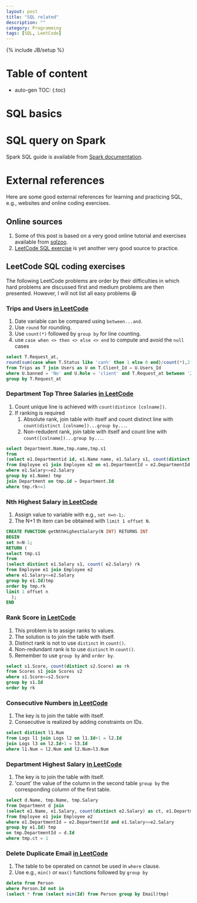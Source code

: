 ```yaml
---
layout: post
title: "SQL related"
description: ""
category: Programming
tags: [SQL, LeetCode]
---
```

{% include JB/setup %}
<script type="text/javascript"
 src="http://cdn.mathjax.org/mathjax/latest/MathJax.js?config=TeX-AMS-MML_HTMLorMML">
</script>
 
# Table of content
* auto-gen TOC:
{:toc}

# SQL basics

# SQL query on Spark

Spark SQL guide is available from [Spark documentation](http://spark.apache.org/docs/latest/sql-programming-guide.html).

# External references

Here are some good external references for learning and practicing SQL, e.g., websites and online coding exercises.

## Online sources

1. Some of this post is based on a very good online tutorial and exercises available from [sqlzoo](http://sqlzoo.net/wiki/SELECT_basics).
1. [LeetCode SQL exercise](https://leetcode.com/problemset/database/) is yet another very good source to practice.

## LeetCode SQL coding exercises

The following LeetCode problems are order by their difficulties in which hard problems are discussed first and medium problems are then presented. However, I will not list all easy problems :laughing:

### Trips and Users [in LeetCode](https://leetcode.com/problems/trips-and-users/)
1. Date variable can be compared using `between...and`.
1. Use `round` for rounding.
1. Use `count(*)` followed by `group by` for line counting.
1. use `case when <> then <> else <> end` to compute and avoid the `null` cases

```sql
select T.Request_at,
round(sum(case when T.Status like 'can%' then 1 else 0 end)/count(*),2) as ratio
from Trips as T join Users as U on T.Client_Id = U.Users_Id
where U.banned = 'No' and U.Role = 'client' and T.Request_at between '2013-10-01' and '2013-10-03'
group by T.Request_at
```

### Department Top Three Salaries [in LeetCode](https://leetcode.com/problems/department-top-three-salaries/)
1. Count unique line is achieved with `count(distince [colname])`.
1. If ranking is required
   1. Absolute rank, join table with itself and count distinct line with `count(distinct [colname])...group by...`.
   1. Non-redudent rank, join table with itself and count line with `count([colname])...group by...`.

```sql
select Department.Name,tmp.name,tmp.s1
from 
(select e1.Departmentid id, e1.Name name, e1.Salary s1, count(distinct e2.Salary) rk
from Employee e1 join Employee e2 on e1.DepartmentId = e2.DepartmentId
where e1.Salary<=e2.Salary
group by e1.Name) tmp
join Department on tmp.id = Department.Id
where tmp.rk<=3
```

### Nth Highest Salary [in LeetCode](https://leetcode.com/problems/nth-highest-salary/)
1. Assign value to variable with e.g.,  `set n=n-1;`.
1. The N+1 th item can be obtained with `limit 1 offset N`.

```sql
CREATE FUNCTION getNthHighestSalary(N INT) RETURNS INT
BEGIN
set n=N-1;
RETURN (
select tmp.s1
from
(select distinct e1.Salary s1, count( e2.Salary) rk
from Employee e1 join Employee e2
where e1.Salary<=e2.Salary
group by e1.Id)tmp
order by tmp.rk
limit 1 offset n 
  );
END
```

### Rank Score [in LeetCode](https://leetcode.com/problems/rank-scores/)
1. This problem is to assign ranks to values.
1. The solution is to join the table with itself.
1. Distinct rank is not to use `distinct` in `count()`.
1. Non-redundant rank is to use `distinct` in `count()`.
1. Remember to use `group by` and `order by`. 

```sql
select s1.Score, count(distinct s2.Score) as rk
from Scores s1 join Scores s2
where s1.Score<=s2.Score
group by s1.Id
order by rk
```

### Consecutive Numbers [in LeetCode](https://leetcode.com/problems/consecutive-numbers/)
1. The key is to join the table with itself.
1. Consecutive is realized by adding constraints on IDs.

```sql
select distinct l1.Num
from Logs l1 join Logs l2 on l1.Id+1 = l2.Id
join Logs l3 on l2.Id+1 = l3.Id
where l1.Num = l2.Num and l2.Num=l3.Num
```

### Department Highest Salary [in LeetCode](https://leetcode.com/problems/department-highest-salary/)
1. The key is to join the table with itself.
1. 'count' the value of the column in the second table `group by` the corresponding column of the first table.

```sql
select d.Name, tmp.Name, tmp.Salary
from Department d join
(select e1.Name, e1.Salary, count(distinct e2.Salary) as ct, e1.DepartmentId
from Employee e1 join Employee e2 
where e1.DepartmentId = e2.DepartmentId and e1.Salary<=e2.Salary
group by e1.Id) tmp
on tmp.DepartmentId = d.Id
where tmp.ct = 1
```

### Delete Duplicate Email [in LeetCode](https://leetcode.com/problems/delete-duplicate-emails/)
1. The table to be operated on cannot be used in `where` clause.
1. Use e.g., `min()` or `max()` functions followed by `group by`

```sql
delete from Person
where Person.Id not in
(select * from (select min(Id) from Person group by Email)tmp)
```

